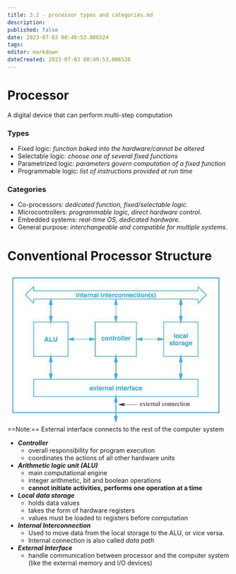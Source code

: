 ```yaml
---
title: 3.2 - processor types and categories.md
description:
published: false
date: 2023-07-03 00:49:53.006524
tags:
editor: markdown
dateCreated: 2023-07-03 00:49:53.006526
---
```


# Processor
A digital device that can perform multi-step computation

### Types
- Fixed logic: *function baked into the hardware/cannot be altered*
- Selectable logic: *choose one of several fixed functions*
- Parametrized logic: *parameters govern computation of a fixed function*
- Programmable logic: *list of instructions provided at run time*

### Categories
- Co-processors: *dedicated function, fixed/selectable logic*.
- Microcontrollers: *programmable logic, direct hardware control*.
- Embedded systems: *real-time OS, dedicated hardware*.
- General purpose: *interchangeable and compatible for multiple systems*.

# Conventional Processor Structure
![](/images/20220926113920.png)
==Note:== External interface connects to the rest of the computer system

- ***Controller***
	- overall responsibility for program execution
	- coordinates the actions of all other hardware units
- ***Arithmetic logic unit (ALU)***
	- main computational engine
	- integer arithmetic, bit and boolean operations
	- **cannot initiate activities, performs one operation at a time**
- ***Local data storage***
	- holds data values
	- takes the form of hardware registers
	- values must be loaded to registers before computation
- ***Internal Interconnection***
	- Used to move data from the local storage to the ALU, or vice versa.
	- Internal connection is also called *data path*
- ***External Interface***
	- handle communication between processor and the computer system (like the external memory and I/O devices)

